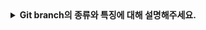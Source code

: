 <details>
  <summary><strong>Git branch의 종류와 특징에 대해 설명해주세요.</strong></summary>

  ### Git flow
  - 여러개의 브랜치 종류가 있어서, 복잡하고 구조화된 접근 방식을 제공한다.
  - 대규모 프로젝트나 엔터프라이즈 환경에서 사용하기에 적합하다.
    
  > - master : 기준이 되는 브랜치. 제품을 배포하는 브랜치
  > - develop : 개발 브랜치. 개발자들이 각자 작업한 기능을 merge
  > - feature : 단위 기능을 개발하는 브랜치. 기능 개발이 완료되면 develop 브랜치에 merge
  > - release : 배포를 위해 master 브랜치로 보내기 전, QA를 하기 위한 브랜치
  > - hotfix : master 브랜치로 배포를 했는데 버그가 생겼을 경우 긴급 수정을 하는 브랜치

  * 장점 : 배포 안정성 / 유지 보수에 용이
  * 단점 : 복잡성 / 느린 배포 / 유연성의 한계


### Github flow
- 하나의 base 브랜치(master)와 master에 기능을 추가하기위한 브랜치(feature)로 구성되어있다.
- 수시로 배포가 일어나며, CI와 배포가 자동화되어있는 프로젝트에 유용하다.

* 장점 : 간단함 / 지속적인 배포
* 단점 : 대규모 프로젝트에 제한적 / 배포 위험성
  
</details>
